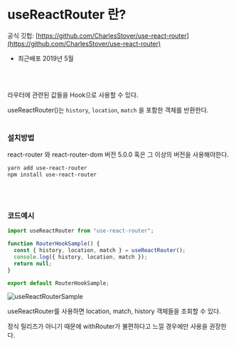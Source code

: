 # useReactRouter 란?

공식 깃헙: [https://github.com/CharlesStover/use-react-router](https://github.com/CharlesStover/use-react-router)

- 최근배포 2019년 5월

<br>
<br>

라우터에 관련된 값들을 Hook으로 사용할 수 있다.

useReactRouter()는 `history`, `location`, `match` 을 포함한 객체를 반환한다.
<br>
<br>

### 설치방법

react-router 와 react-router-dom 버전 5.0.0 혹은 그 이상의 버전을 사용해야한다.

```bash
yarn add use-react-router
npm install use-react-router
```

<br>
<br>

### 코드예시

```jsx
import useReactRouter from "use-react-router";

function RouterHookSample() {
  const { history, location, match } = useReactRouter();
  console.log({ history, location, match });
  return null;
}

export default RouterHookSample;
```

![useReactRouterSample](https://user-images.githubusercontent.com/37354708/114307483-c4e92200-9b1a-11eb-8d12-e5629dab3898.png)

useReactRouter를 사용하면 location, match, history 객체들을 조회할 수 있다.

정식 릴리즈가 아니기 때문에 withRouter가 불편하다고 느낄 경우에만 사용을 권장한다.
